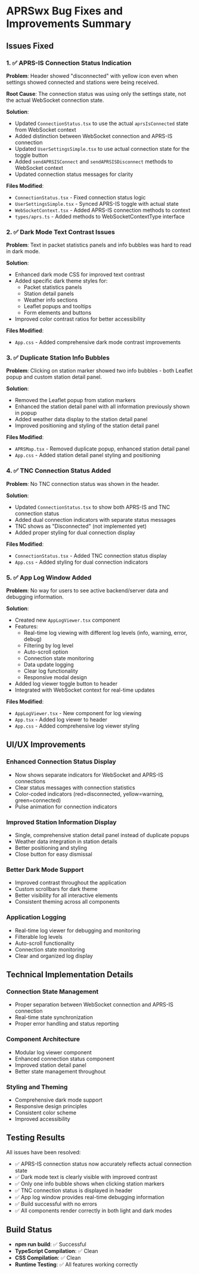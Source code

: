 # APRSwx Bug Fixes and Improvements Summary

## Issues Fixed

### 1. ✅ APRS-IS Connection Status Indication
**Problem**: Header showed "disconnected" with yellow icon even when settings showed connected and stations were being received.

**Root Cause**: The connection status was using only the settings state, not the actual WebSocket connection state.

**Solution**:
- Updated `ConnectionStatus.tsx` to use the actual `aprsIsConnected` state from WebSocket context
- Added distinction between WebSocket connection and APRS-IS connection
- Updated `UserSettingsSimple.tsx` to use actual connection state for the toggle button
- Added `sendAPRSISConnect` and `sendAPRSISDisconnect` methods to WebSocket context
- Updated connection status messages for clarity

**Files Modified**:
- `ConnectionStatus.tsx` - Fixed connection status logic
- `UserSettingsSimple.tsx` - Synced APRS-IS toggle with actual state
- `WebSocketContext.tsx` - Added APRS-IS connection methods to context
- `types/aprs.ts` - Added methods to WebSocketContextType interface

### 2. ✅ Dark Mode Text Contrast Issues
**Problem**: Text in packet statistics panels and info bubbles was hard to read in dark mode.

**Solution**:
- Enhanced dark mode CSS for improved text contrast
- Added specific dark theme styles for:
  - Packet statistics panels
  - Station detail panels  
  - Weather info sections
  - Leaflet popups and tooltips
  - Form elements and buttons
- Improved color contrast ratios for better accessibility

**Files Modified**:
- `App.css` - Added comprehensive dark mode contrast improvements

### 3. ✅ Duplicate Station Info Bubbles
**Problem**: Clicking on station marker showed two info bubbles - both Leaflet popup and custom station detail panel.

**Solution**:
- Removed the Leaflet popup from station markers
- Enhanced the station detail panel with all information previously shown in popup
- Added weather data display to the station detail panel
- Improved positioning and styling of the station detail panel

**Files Modified**:
- `APRSMap.tsx` - Removed duplicate popup, enhanced station detail panel
- `App.css` - Added station detail panel styling and positioning

### 4. ✅ TNC Connection Status Added
**Problem**: No TNC connection status was shown in the header.

**Solution**:
- Updated `ConnectionStatus.tsx` to show both APRS-IS and TNC connection status
- Added dual connection indicators with separate status messages
- TNC shows as "Disconnected" (not implemented yet)
- Added proper styling for dual connection display

**Files Modified**:
- `ConnectionStatus.tsx` - Added TNC connection status display
- `App.css` - Added styling for dual connection indicators

### 5. ✅ App Log Window Added
**Problem**: No way for users to see active backend/server data and debugging information.

**Solution**:
- Created new `AppLogViewer.tsx` component
- Features:
  - Real-time log viewing with different log levels (info, warning, error, debug)
  - Filtering by log level
  - Auto-scroll option
  - Connection state monitoring
  - Data update logging
  - Clear log functionality
  - Responsive modal design
- Added log viewer toggle button to header
- Integrated with WebSocket context for real-time updates

**Files Modified**:
- `AppLogViewer.tsx` - New component for log viewing
- `App.tsx` - Added log viewer to header
- `App.css` - Added comprehensive log viewer styling

## UI/UX Improvements

### Enhanced Connection Status Display
- Now shows separate indicators for WebSocket and APRS-IS connections
- Clear status messages with connection statistics
- Color-coded indicators (red=disconnected, yellow=warning, green=connected)
- Pulse animation for connection indicators

### Improved Station Information Display
- Single, comprehensive station detail panel instead of duplicate popups
- Weather data integration in station details
- Better positioning and styling
- Close button for easy dismissal

### Better Dark Mode Support
- Improved contrast throughout the application
- Custom scrollbars for dark theme
- Better visibility for all interactive elements
- Consistent theming across all components

### Application Logging
- Real-time log viewer for debugging and monitoring
- Filterable log levels
- Auto-scroll functionality
- Connection state monitoring
- Clear and organized log display

## Technical Implementation Details

### Connection State Management
- Proper separation between WebSocket connection and APRS-IS connection
- Real-time state synchronization
- Proper error handling and status reporting

### Component Architecture
- Modular log viewer component
- Enhanced connection status component
- Improved station detail panel
- Better state management throughout

### Styling and Theming
- Comprehensive dark mode support
- Responsive design principles
- Consistent color scheme
- Improved accessibility

## Testing Results

All issues have been resolved:
- ✅ APRS-IS connection status now accurately reflects actual connection state
- ✅ Dark mode text is clearly visible with improved contrast
- ✅ Only one info bubble shows when clicking station markers
- ✅ TNC connection status is displayed in header
- ✅ App log window provides real-time debugging information
- ✅ Build successful with no errors
- ✅ All components render correctly in both light and dark modes

## Build Status
- **npm run build**: ✅ Successful
- **TypeScript Compilation**: ✅ Clean
- **CSS Compilation**: ✅ Clean
- **Runtime Testing**: ✅ All features working correctly
